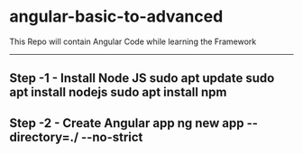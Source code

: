 # angular-basic-to-advanced
This Repo will contain Angular Code while learning the Framework

-----------------------------------------------------------------
Step -1 - Install Node JS
sudo apt update
sudo apt install nodejs
sudo apt install npm
------------------------------------------------------------------
Step -2 - Create Angular app
ng new app --directory=./ --no-strict
------------------------------------------------------------------

